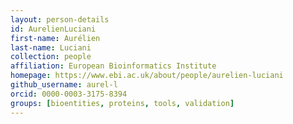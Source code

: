```yaml
---
layout: person-details
id: AurelienLuciani
first-name: Aurélien
last-name: Luciani
collection: people
affiliation: European Bioinformatics Institute
homepage: https://www.ebi.ac.uk/about/people/aurelien-luciani
github_username: aurel-l
orcid: 0000-0003-3175-8394
groups: [bioentities, proteins, tools, validation]
---
```

